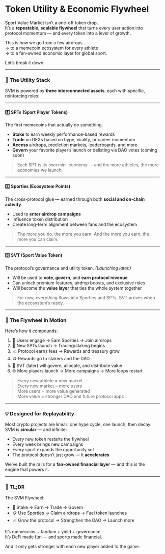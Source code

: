 # Token Utility & Economic Flywheel

Sport Value Market isn’t a one-off token drop.\
It’s a **repeatable, scalable flywheel** that turns every user action into protocol momentum — and every token into a lever of growth.

This is how we go from a few airdrops…\
→ to a memecoin ecosystem for every athlete\
→ to a fan-owned economic layer for global sport.

Let’s break it down.

***

### 🔗 The Utility Stack

SVM is powered by **three interconnected assets**, each with specific, reinforcing roles:

***

#### 1️⃣ **SPTs (Sport Player Tokens)**

The first memecoins that actually do something.

* **Stake** to earn weekly performance-based rewards
* **Trade** on DEXs based on hype, virality, or career momentum
* **Access** airdrops, prediction markets, leaderboards, and more
* **Govern** your favorite player’s launch or delisting via DAO votes (coming soon)

> Each SPT is its own mini-economy — and the more athletes, the more economies we launch.

***

#### 2️⃣ **Sporties (Ecosystem Points)**

The cross-protocol glue — earned through both **social and on-chain activity**.

* Used to **enter airdrop campaigns**
* Influence token distribution
* Create long-term alignment between fans and the ecosystem

> The more you do, the more you earn. And the more you earn, the more you can claim.

***

#### 3️⃣ **SVT (Sport Value Token)**

The protocol’s governance and utility token. _(Launching later.)_

* Will be used to **vote**, **govern**, and **earn protocol revenue**
* Can unlock premium features, airdrop boosts, and exclusive roles
* Will become the **value layer** that ties the whole system together

> For now, everything flows into Sporties and SPTs. SVT arrives when the ecosystem’s ready.

***

### 🔁 The Flywheel in Motion

Here’s how it compounds:

1. 🔄 Users engage → Earn Sporties → Join airdrops
2. 🧲 New SPTs launch → Trading/staking begins
3. 📈 Protocol earns fees → Rewards and treasury grow
4. 🪙 Rewards go to stakers and the DAO
5. 🎯 SVT (later) will govern, allocate, and distribute value
6. 🌐 More players launch → More campaigns → More loops restart

> Every new athlete = new market\
> Every new market = more users\
> More users = more value generated\
> More value = stronger DAO and future protocol apps

***

### 💡 Designed for Replayability

Most crypto projects are linear: one hype cycle, one launch, then decay.\
SVM is **circular** — and infinite:

* Every new token restarts the flywheel
* Every week brings new campaigns
* Every sport expands the opportunity set
* The protocol doesn’t just grow — it **accelerates**

We’ve built the rails for a **fan-owned financial layer** — and this is the engine that powers it.

***

### 🏁 TL;DR

The SVM Flywheel:

* 🔁 Stake → Earn → Trade → Govern
* 🪙 Use Sporties → Claim airdrops → Fuel token launches
* 📈 Grow the protocol → Strengthen the DAO → Launch more

It’s memecoins + fandom + yield + governance.\
It’s DeFi made fun — and sports made financial.

And it only gets stronger with each new player added to the game.
